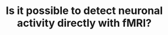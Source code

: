 ---
title: "Is it possible to detect neuronal activity directly with fMRI?"
project_id: 
conference_id: ""
presenters:
   - peter_bandettini
summary: "<p>ISMRM 2005 education program, Miami, FL</p>"
file: /assets/presentations/T172.ppt
filename: T172.ppt
layout: presentation
---